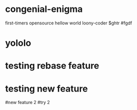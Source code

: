 # congenial-enigma
first-timers opensource
hellow world
loony-coder
$ghtr
#fgdf 
# yololo
# testing rebase feature
# testing new feature
#new feature 2
#try 2


